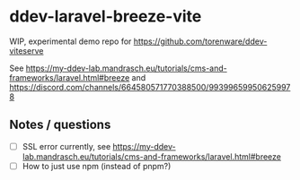 # ddev-laravel-breeze-vite

WIP, experimental demo repo for https://github.com/torenware/ddev-viteserve

See https://my-ddev-lab.mandrasch.eu/tutorials/cms-and-frameworks/laravel.html#breeze and https://discord.com/channels/664580571770388500/993996599506259978 

## Notes / questions

- [ ] SSL error currently, see https://my-ddev-lab.mandrasch.eu/tutorials/cms-and-frameworks/laravel.html#breeze
- [ ] How to just use npm (instead of pnpm?)
